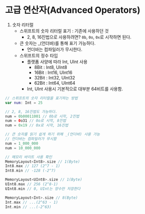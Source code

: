# 고급 연산자(Advanced Operators)
1. 숫자 리터럴
    - 스위프트의 숫자 리터럴 표기 : 기존에 사용하던 것
        - 2, 8, 16진법으로 사용하려면? `0b`, `0o`, `0x`로 시작하면 된다.
    - 큰 숫자는 _(언더바)를 통해 표기 가능하다.
        - 언더바는 컴파일러가 무시한다.
    - 스위프트의 정수 타입
        - 플랫폼 사양에 따라 Int, UInt 사용
            - 8Bit : Int8, UInt8
            - 16Bit : Int16, UInt16
            - 32Bit : Int32, UInt32
            - 62Bit : Int64, UInt64
        - Int, UInt 사용시 기본적으로 대부분 64비트를 사용함.
```swift
// 스위프트의 숫자 리터럴을 표기하는 방법
var num: Int = 25

// 2, 8, 16진법도 가능하다.
num = 0b00011001 // 0b로 시작, 2진법
num = 0o31 // 0o로 시작, 8진법
num = 0x19 // 0x로 시작, 16진법

// 큰 숫자를 읽기 쉽게 하기 위해 _(언더바) 사용 가능
// 언더바는 컴파일러가 무시함
num = 1_000_000
num = 10_000_000

// 메모리 바이트 사용 확인
MemoryLayout<Int8>.size // 1(Byte)
Int8.max // 127 (2^7 - 1)
Int8.min // -128 (-2^7)

MemoryLayout<UInt8>.size // 1(Byte)
UInt8.max // 256 (2^8-1)
UInt8.min // 0, UInt는 양수만 저장한다

MemoryLayout<Int>.size // 8(Byte)
Int.max // ...(2^63 - 1)
Int.min // ...(-2^63)
```